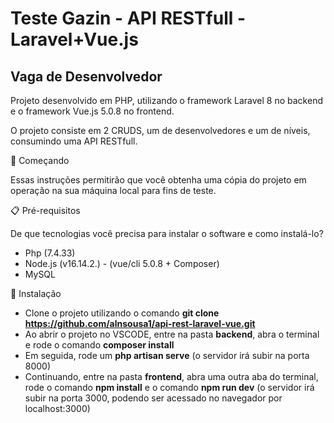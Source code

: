 # Teste Gazin - API RESTfull - Laravel+Vue.js
## Vaga de Desenvolvedor
Projeto desenvolvido em PHP, utilizando o framework Laravel 8 no backend e o framework Vue.js 5.0.8 no frontend.

O projeto consiste em 2 CRUDS, um de desenvolvedores e um de níveis, consumindo uma API RESTfull.

🚀 Começando

Essas instruções permitirão que você obtenha uma cópia do projeto em operação na sua máquina local para fins de teste.


📋 Pré-requisitos

De que tecnologias você precisa para instalar o software e como instalá-lo?
- Php (7.4.33)
- Node.js (v16.14.2.) - (vue/cli 5.0.8 + Composer)
- MySQL


🔧 Instalação

- Clone o projeto utilizando o comando **git clone https://github.com/alnsousa1/api-rest-laravel-vue.git**
- Ao abrir o projeto no VSCODE, entre na pasta **backend**, abra o terminal e rode o comando **composer install**
- Em seguida, rode um **php artisan serve** (o servidor irá subir na porta 8000)
- Continuando, entre na pasta **frontend**, abra uma outra aba do terminal, rode o comando **npm install** e o comando **npm run dev** (o servidor irá subir na porta 3000, podendo ser acessado no navegador por localhost:3000)

